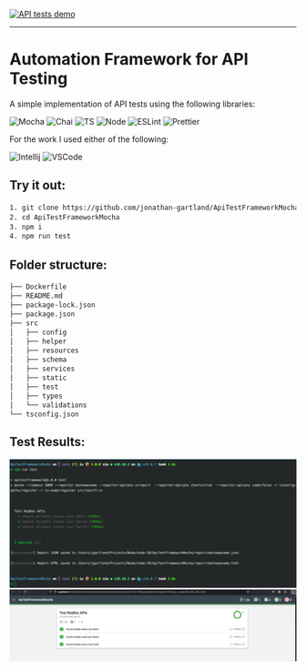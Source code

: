 [![API tests demo](https://github.com/jonathan-gartland/ApiTestFrameworkMocha/actions/workflows/main.yml/badge.svg)](https://github.com/jonathan-gartland/ApiTestFrameworkMocha/actions/workflows/main.yml)  

---  
  
# Automation Framework for API Testing  
A simple implementation of API tests using the following libraries:    
  
![Mocha](https://img.shields.io/badge/-Mocha-%238D6748?&style=for-the-badge&logo=Mocha&logoColor=white) 
![Chai](https://img.shields.io/badge/chai.js-323330?style=for-the-badge&logo=chai&logoColor=red) 
![TS](https://img.shields.io/badge/TypeScript-007ACC?style=for-the-badge&logo=typescript&logoColor=white) 
![Node](https://img.shields.io/badge/Node.js-43853D?style=for-the-badge&logo=node.js&logoColor=white) 
![ESLint](https://img.shields.io/badge/eslint-3A33D1?style=for-the-badge&logo=eslint&logoColor=white) 
![Prettier](https://img.shields.io/badge/prettier-1A2C34?style=for-the-badge&logo=prettier&logoColor=F7BA3E)  
  
For the work I used either of the following:  
  
![Intellij](https://img.shields.io/badge/IntelliJ_IDEA-000000.svg?style=for-the-badge&logo=intellij-idea&logoColor=white) 
![VSCode](https://img.shields.io/badge/-Visual%20Studio%20Code-%233178C6?logo=visual-studio-code)  


## Try it out:  
```bash
1. git clone https://github.com/jonathan-gartland/ApiTestFrameworkMocha.git
2. cd ApiTestFrameworkMocha
3. npm i
4. npm run test
```

## Folder structure:
```
├── Dockerfile
├── README.md
├── package-lock.json
├── package.json
├── src
│   ├── config
│   ├── helper
│   ├── resources
│   ├── schema
│   ├── services
│   ├── static
│   ├── test
│   ├── types
│   └── validations
└── tsconfig.json
```


## Test Results:  
![image](results.png)  
![image](report.png)  
